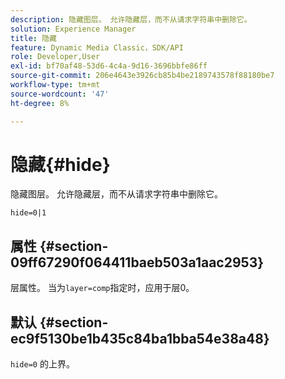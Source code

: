 ```yaml
---
description: 隐藏图层。 允许隐藏层，而不从请求字符串中删除它。
solution: Experience Manager
title: 隐藏
feature: Dynamic Media Classic，SDK/API
role: Developer,User
exl-id: bf70af48-53d6-4c4a-9d16-3696bbfe86ff
source-git-commit: 206e4643e3926cb85b4be2189743578f88180be7
workflow-type: tm+mt
source-wordcount: '47'
ht-degree: 8%

---
```


# 隐藏{#hide}

隐藏图层。 允许隐藏层，而不从请求字符串中删除它。

`hide=0|1`

## 属性 {#section-09ff67290f064411baeb503a1aac2953}

层属性。 当为`layer=comp`指定时，应用于层0。

## 默认 {#section-ec9f5130be1b435c84ba1bba54e38a48}

`hide=0` 的上界。
